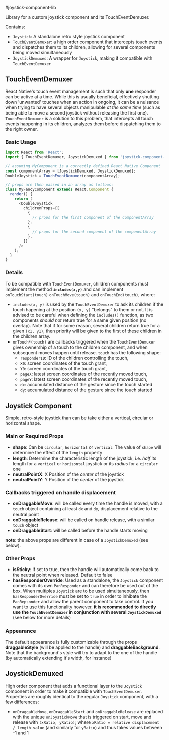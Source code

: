 #joystick-component-lib

Library for a custom joystick component and its TouchEventDemuxer.

Contains:

* `Joystick`: A standalone retro style joystick component
* `TouchEventDemuxer`: a high order component that intercepts touch events and dispatches them to its children, allowing for several components being moved simultaneously
* `JoystickDemuxed`: A wrapper for `Joystick`, making it compatible with `TouchEventDemuxer`

## TouchEventDemuxer

React Native's touch event management is such that only **one** responder can be active at a time. While this is usually beneficial, effectively shutting down 'unwanted' touches when an action in ongoing, it can be a nuisance when trying to have several objects manipulable _at the same time_ (such as being able to move a second joystick without releasing the first one). `TouchEventDemuxer` is a solution to this problem, that intercepts all touch events happening in its children, analyzes them before dispatching them to the right owner.

### Basic Usage

```javascript
import React from 'React';
import { TouchEventDemuxer, JoystickDemuxed } from 'joystick-component-lib';

// assuming MyComponent is a correctly defined React Native Component
const componentArray = [JoystickDemuxed, JoystickDemuxed];
DoubleJoystick = TouchEventDemuxer(componentArray);

// props are then passed in an array as follows:
class MyFancyComponent extends React.Component {
  render() {
    return (
      <DoubleJoystick
        childrenProps={[
          {
            // props for the first component of the componentArray
          },
          {
            // props for the second component of the componentArray
          },
        ]}
      />
    );
  }
}
```

### Details

To be compatible with `TouchEventDemuxer`, children components must implement the method **`includes(x,y)`** and can implement `onTouchStart(touch)` `onTouchMove(touch)` and `onTouchEnd(touch)`, where:

* `includes(x, y)` is used by the `TouchEventDemuxer` to ask its children if the touch hapening at the position `(x, y)` "belongs" to them or not. It is advised to be careful when defining the `includes()` function, as two components _should not_ return true for a same given position (no overlap). Note that if for some reason, several children return true for a given `(x1, y1)`, then priority will be given to the first of these children in the children array.
* `onTouch*(touch)` are callbacks triggered when the `TouchEventDemuxer` gives ownership of a touch to the children component, and when subsequent moves happen until release. `touch` has the following shape:
  * `responderID`: ID of the children controlling the touch,
  * `X0`: screen coordinates of the touch grant,
  * `Y0`: screen coordinates of the touch grant,
  * `pageX`: latest screen coordinates of the recently moved touch,
  * `pageY`: latest screen coordinates of the recently moved touch,
  * `dx`: accumulated distance of the gesture since the touch started
  * `dy`: accumulated distance of the gesture since the touch started

## Joystick Component

Simple, retro-style joystick than can be take either a vertical, circular or horizontal shape.

### Main or Required Props

* **shape**: Can be `circular`, `horizontal` or `vertical`. The value of `shape` will determine the effect of the `length` property
* **length**: Determine the characteristic length of the joystick, i.e. _half_ its length for a `vertical` or `horizontal` joystick or its _radius_ for a `circular` one
* **neutralPointX**: X Position of the _center_ of the joystick
* **neutralPointY**: Y Position of the _center_ of the joystick

### Callbacks triggered on handle displacement

* **onDraggableMove**: will be called every time the handle is moved, with a `touch` object containing at least `dx` and `dy`, displacement relative to the neutral point
* **onDraggableRelease**: will be called on handle release, with a similar `touch` object
* **onDraggableStart**: will be called before the handle starts moving

**note**: the above props are different in case of a `JoystickDemuxed` (see below).

### Other Props

* **isSticky**: If set to true, then the handle will automatically come back to the neutral point when released. Default to false
* **hasResponderOverride**: Used as a standalone, the `Joystick` component comes with its own `PanResponder` and can therefore be used out of the box. When multiples `Joystick` are to be used simultaneously, then `hasResponderOverride` must be set to `true` in order to inhibate the `PanRepsonder` and allow the parent component to take control. If you want to use this functionality however, **it is recommended to directly use the `TouchEventDemuxer` in conjunction with several `JoystickDemuxed`** (see below for more details)

### Appearance

The default appearance is fully customizable through the props **draggableStyle** (will be applied to the handle) and **draggableBackground**. Note that the background's style will try to adapt to the one of the handle (by automatically extending it's width, for instance)

## JoystickDemuxed

High order component that adds a functional layer to the `Joystick` component in order to make it compatible with `TouchEventDemuxer`. Properties are roughly identical to the regular `Joystick` component, with a few differences:

* `onDraggableMove`, `onDraggableStart` and `onDraggableRelease` are replaced with the unique `onJoystickMove` that is triggered on start, move and release with `(xRatio, yRatio)`; where `xRatio = relative displacement / length value` (and similarly for `yRatio`) and thus takes values between -1 and 1
